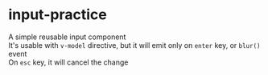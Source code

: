 # input-practice

A simple reusable input component  
It's usable with `v-model` directive, but it will emit only on `enter` key, or `blur()` event  
On `esc` key, it will cancel the change  
